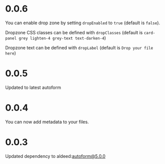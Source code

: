 # 0.0.6

You can enable drop zone by setting `dropEnabled` to `true` (default is `false`).

Dropzone CSS classes can be defined with `dropClasses` (default is `card-panel grey lighten-4 grey-text text-darken-4`)

Dropzone text can be defined with `dropLabel` (default is `Drop your file here`)

# 0.0.5

Updated to latest autoform

# 0.0.4

You can now add metadata to your files.

# 0.0.3

Updated dependency to aldeed:autoform@5.0.0

